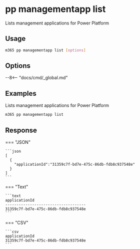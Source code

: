 # pp managementapp list

Lists management applications for Power Platform

## Usage

```sh
m365 pp managementapp list [options]
```

## Options

--8<-- "docs/cmd/_global.md"

## Examples

Lists management applications for Power Platform

```sh
m365 pp managementapp list
```

## Response

=== "JSON"

    ```json
    [
      {
        "applicationId":"31359c7f-bd7e-475c-86db-fdb8c937548e"
      }
    ]
    ```

=== "Text"

    ```text
    applicationId
    ------------------------------------
    31359c7f-bd7e-475c-86db-fdb8c937548e
    ```

=== "CSV"

    ```csv
    applicationId
    31359c7f-bd7e-475c-86db-fdb8c937548e
    ```
